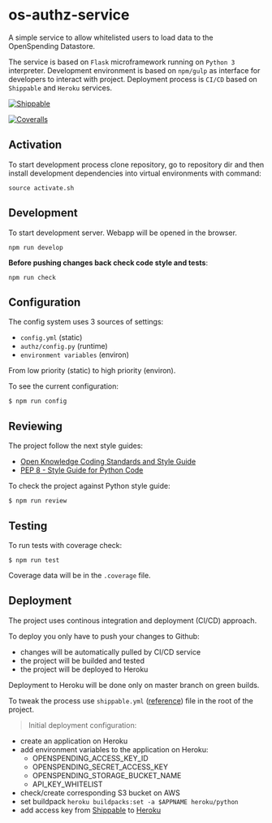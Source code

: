 # os-authz-service

A simple service to allow whitelisted users to load data to the OpenSpending Datastore.

The service is based on `Flask` microframework running on `Python 3` interpreter.
Development environment is based on `npm/gulp` as interface for developers to interact with project.
Deployment process is `CI/CD` based on `Shippable` and `Heroku` services.

[![Shippable](https://img.shields.io/shippable/5649a3971895ca447423925b.svg)](https://app.shippable.com/projects/5649a3971895ca447423925b)

[![Coveralls](http://img.shields.io/coveralls/roll/os-authz-service/master.svg)](https://coveralls.io/r/roll/os-authz-service)

## Activation

To start development process clone repository,
go to repository dir and then install development dependencies
into virtual environments with command:

```
source activate.sh
```

## Development

To start development server.
Webapp will be opened in the browser.

```
npm run develop
```

**Before pushing changes back check code style and tests**:

```
npm run check
```

## Configuration

The config system uses 3 sources of settings:
- `config.yml` (static)
- `authz/config.py` (runtime)
- `environment variables` (environ)

From low priority (static) to high priority (environ).

To see the current configuration:
```
$ npm run config
```

## Reviewing

The project follow the next style guides:
- [Open Knowledge Coding Standards and Style Guide](https://github.com/okfn/coding-standards)
- [PEP 8 - Style Guide for Python Code](https://www.python.org/dev/peps/pep-0008/)

To check the project against Python style guide:
```
$ npm run review
```
## Testing

To run tests with coverage check:
```
$ npm run test
```
Coverage data will be in the `.coverage` file.

## Deployment

The project uses continous integration and deployment (CI/CD) approach.

To deploy you only have to push your changes to Github:
- changes will be automatically pulled by CI/CD service
- the project will be builded and tested
- the project will be deployed to Heroku

Deployment to Heroku will be done only on master branch on green builds.

To tweak the process use `shippable.yml` ([reference](http://docs.shippable.com/yml_reference/))
file in the root of the project.

> Initial deployment configuration:
  - create an application on Heroku
  - add environment variables to the application on Heroku:
    - OPENSPENDING_ACCESS_KEY_ID
    - OPENSPENDING_SECRET_ACCESS_KEY
    - OPENSPENDING_STORAGE_BUCKET_NAME
    - API_KEY_WHITELIST
  - check/create corresponding S3 bucket on AWS
  - set buildpack `heroku buildpacks:set -a $APPNAME heroku/python`
  - add access key from [Shippable](https://app.shippable.com/subscriptions/54340a9a7a7fb11eaa649fb3/subscriptionsSettings) to [Heroku](https://dashboard.heroku.com/account)
